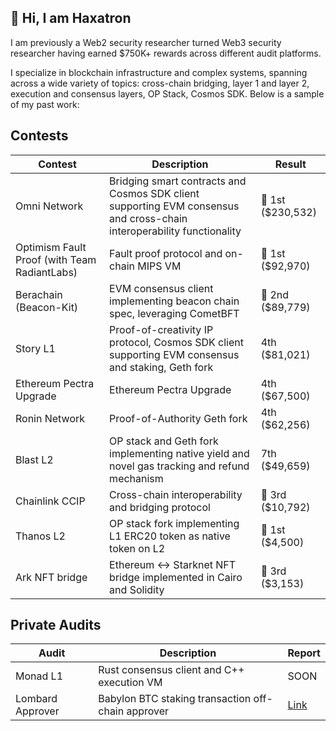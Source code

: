 ## 👋 Hi, I am Haxatron

I am previously a Web2 security researcher turned Web3 security researcher having earned $750K+ rewards across different audit platforms. 

I specialize in blockchain infrastructure and complex systems, spanning across a wide variety of topics: cross-chain bridging, layer 1 and layer 2, execution and consensus layers, OP Stack, Cosmos SDK. Below is a sample of my past work:

## Contests
| Contest | Description | Result | 
| ------------- | ------------- | ------------- | 
| Omni Network | Bridging smart contracts and Cosmos SDK client supporting EVM consensus and cross-chain interoperability functionality | 🥇 1st ($230,532) |
| Optimism Fault Proof (with Team RadiantLabs) | Fault proof protocol and on-chain MIPS VM | 🥇 1st ($92,970) |
| Berachain (Beacon-Kit) | EVM consensus client implementing beacon chain spec, leveraging CometBFT | 🥈 2nd ($89,779) | 
| Story L1 | Proof-of-creativity IP protocol, Cosmos SDK client supporting EVM consensus and staking, Geth fork | 4th ($81,021) |
| Ethereum Pectra Upgrade | Ethereum Pectra Upgrade | 4th ($67,500) |
| Ronin Network | Proof-of-Authority Geth fork | 4th ($62,256) |
| Blast L2 | OP stack and Geth fork implementing native yield and novel gas tracking and refund mechanism | 7th ($49,659) |
| Chainlink CCIP | Cross-chain interoperability and bridging protocol | 🥉 3rd ($10,792) |
| Thanos L2 | OP stack fork implementing L1 ERC20 token as native token on L2 | 🥇 1st ($4,500) |
| Ark NFT bridge | Ethereum <-> Starknet NFT bridge implemented in Cairo and Solidity | 🥉 3rd ($3,153) |


## Private Audits
| Audit | Description | Report |
| ------------- | ------------- | ------------- |
| Monad L1 | Rust consensus client and C++ execution VM | SOON |
| Lombard Approver | Babylon BTC staking transaction off-chain approver | [Link](https://github.com/Haxatron/Haxatron/blob/main/reports/cantina_lombard_december2024.pdf) |
